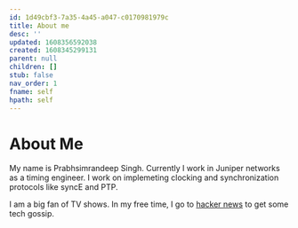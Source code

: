 ```yaml
---
id: 1d49cbf3-7a35-4a45-a047-c0170981979c
title: About me
desc: ''
updated: 1608356592038
created: 1608345299131
parent: null
children: []
stub: false
nav_order: 1
fname: self
hpath: self
---
```

# About Me

My name is Prabhsimrandeep Singh. Currently I work in Juniper networks as a timing engineer. I work on implemeting clocking and synchronization protocols like syncE and PTP.

I am a big fan of TV shows. In my free time, I go to [hacker news](https://news.ycombinator.com/) to get some tech gossip.

